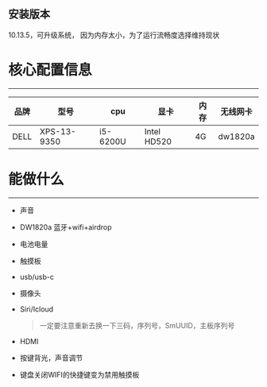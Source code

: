 ## 安装版本

10.13.5，可升级系统， 因为内存太小，为了运行流畅度选择维持现状

# 核心配置信息

---

|品牌|型号|cpu|显卡|内存|无线网卡|
|--|--|--|--|--|--|
|DELL|XPS-13-9350|i5-6200U|Intel HD520|4G|dw1820a|

# 能做什么

---
- 声音

- DW1820a 蓝牙+wifi+airdrop

- 电池电量

- 触摸板

- usb/usb-c

- 摄像头

- Siri/Icloud

    > 一定要注意重新去换一下三码，序列号，SmUUID，主板序列号

- HDMI

- 按键背光，声音调节

- 键盘关闭WIFI的快捷键变为禁用触摸板
